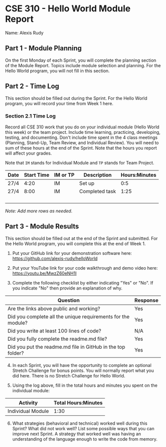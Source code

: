 # CSE 310 - Hello World Module Report

Name: Alexis Rudy

## Part 1 - Module Planning

On the first Monday of each Sprint, you will complete the planning section of the Module Report.  Topics include module selection and planning.  For the Hello World program, you will not fill in this section.

## Part 2 - Time Log

This section should be filled out during the Sprint. For the Hello World program, you will record your time from Week 1 here.

### Section 2.1 Time Log

Record all CSE 310 work that you do on your individual module (Hello World this week) or the team project.  Include time learning, practicing, developing, testing, and documenting.  Don't include time spent in the 4 class meetings (Planning, Stand-Up, Team Review, and Individual Review).  You will need to sum of these hours at the end of the Sprint. Note that the hours you report will affect your grades.

Note that `IM` stands for Individual Module and `TP` stands for Team Project.

|Date      |Start Time|IM or TP|Description                                 |Hours:Minutes|
|----------|----------|--------|--------------------------------------------|-------------|
|   27/4   |   4:20   |   IM   |Set up                                      |    0:5      |
|   27/4   |   8:00   |   IM   |Completed task                              |    1:25     |
|          |          |        |                                            |             |
|          |          |        |                                            |             |
|          |          |        |                                            |             |
|          |          |        |                                            |             |

_Note: Add more rows as needed._

## Part 3 - Module Results

This section should be filled out at the end of the Sprint and submitted.  For the Hello World program, you will complete this at the end of Week 1.

1. Put your GitHub link for your demonstration software here: https://github.com/alexis-rudy/helloWorld

2. Put your YouTube link for your code walkthrough and demo video here: https://youtu.be/MwzZ60eNH1I

3. Complete the following checklist by either indicating "Yes" or "No".  If you indicate "No" then provide an explanation of why.

|Question                                                    |Response|
|------------------------------------------------------------|--------|
|Are the links above public and working?                     |   Yes  |
|Did you complete all the unique requirements for the module?|   Yes  |
|Did you write at least 100 lines of code?                   |   N/A  |
|Did you fully complete the readme.md file?                  |   Yes  |
|Did you put the readme.md file in GitHub in the top folder? |   Yes  |

4. In each Sprint, you will have the opportunity to complete an optional Stretch Challenge for bonus points.  You will normally report what you did here.  There is no Stretch Challenge for Hello World.

5. Using the log above, fill in the total hours and minutes you spent on the individual module:

|Activity         |Total Hours:Minutes|
|-----------------|-------------------|
|Individual Module|       1:30        |


6. What strategies (behavioral and technical) worked well during this Sprint?  What did not work well?  List some possible ways that you can improve next Sprint.
A strategy that worked well was having an understanding of the language enough to write the code from memory.
